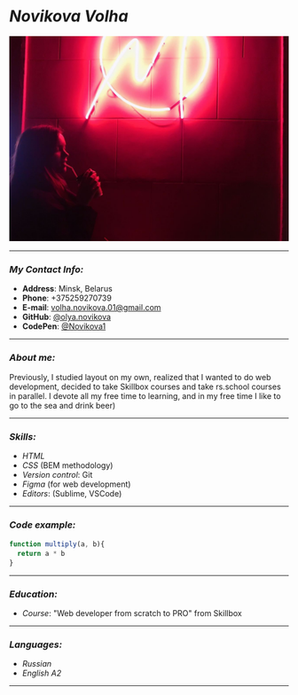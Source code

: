 # _Novikova Volha_  
![myPhoto](myphoto.jpg)

- - -

### _My Contact Info:_

- **Address**: Minsk, Belarus
- **Phone**: +375259270739
- **E-mail**: volha.novikova.01@gmail.com
- **GitHub**: [@olya.novikova](https://github.com/OlyaNovikova)
- **CodePen**: [@Novikova1](https://codepen.io/Novikova1)

- - -

### _About me:_

Previously, I studied layout on my own, realized that I wanted to do web development, decided to take Skillbox courses and take rs.school courses in parallel. I devote all my free time to learning, and in my free time I like to go to the sea and drink beer)

- - -

### _Skills:_

- *HTML*
- *CSS* (BEM methodology)
- *Version control*: Git
- *Figma* (for web development)
- *Editors*: (Sublime, VSCode)

- - -

### _Code example:_

```javascript
function multiply(a, b){
  return a * b
}
```

- - -

### _Education:_

- *Сourse*: "Web developer from scratch to PRO" from Skillbox

- - -

### _Languages:_

- *Russian*
- *English A2*

- - -